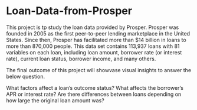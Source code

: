 # Loan-Data-from-Prosper
This project is tp study the loan data provided by Prosper. Prosper was founded in 2005 as the first peer-to-peer lending marketplace in the United States. Since then, Prosper has facilitated more than $14 billion in loans to more than 870,000 people.
This data set contains 113,937 loans with 81 variables on each loan, including loan amount, borrower rate (or interest rate), current loan status, borrower income, and many others.

The final outcome of this project will showvase visual insights to answer the below question.

  What factors affect a loan’s outcome status?
  What affects the borrower’s APR or interest rate?
  Are there differences between loans depending on how large the original loan amount was?
